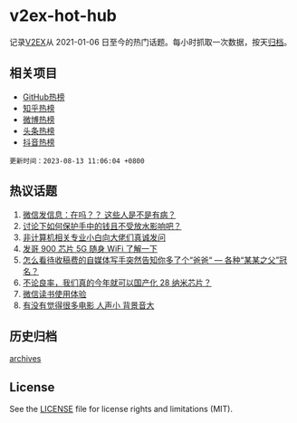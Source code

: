 # v2ex-hot-hub

 记录[V2EX](https://www.v2ex.com/)从 2021-01-06 日至今的热门话题。每小时抓取一次数据，按天[归档](archives)。
 
 ## 相关项目

- [GitHub热榜](https://github.com/snaildev/github-hot-hub)
- [知乎热榜](https://github.com/snaildev/zhihu-hot-hub)
- [微博热榜](https://github.com/snaildev/weibo-hot-hub)
- [头条热榜](https://github.com/snaildev/toutiao-hot-hub)
- [抖音热榜](https://github.com/snaildev/douyin-hot-hub)


 `更新时间：2023-08-13 11:06:04 +0800`

## 热议话题

1. [微信发信息：在吗？？ 这些人是不是有病？](https://www.v2ex.com/t/964776)
1. [讨论下如何保护手中的钱且不受放水影响吧？](https://www.v2ex.com/t/964769)
1. [非计算机相关专业小白向大佬们真诚发问](https://www.v2ex.com/t/964674)
1. [发哥 900 芯片 5G 随身 WiFi 了解一下](https://www.v2ex.com/t/964709)
1. [怎么看待收稿费的自媒体写手突然告知你多了个“爸爸“ — 各种“某某之父”冠名？](https://www.v2ex.com/t/964697)
1. [不论良率，我们真的今年就可以国产化 28 纳米芯片？](https://www.v2ex.com/t/964701)
1. [微信读书使用体验](https://www.v2ex.com/t/964657)
1. [有没有觉得很多电影 人声小 背景音大](https://www.v2ex.com/t/964661)

## 历史归档

[archives](archives)

## License

See the [LICENSE](LICENSE) file for license rights and limitations (MIT).
